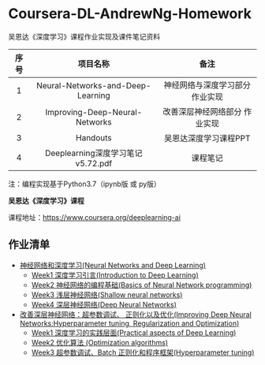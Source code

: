 # Coursera-DL-AndrewNg-Homework
吴恩达《深度学习》课程作业实现及课件笔记资料

| 序号 |             项目名称              |              备注               |
| :--: | :-------------------------------: | :-----------------------------: |
|  1   | Neural-Networks-and-Deep-Learning | 神经网络与深度学习部分 作业实现 |
|  2   |  Improving-Deep-Neural-Networks   |  改善深层神经网络部分 作业实现  |
|  3   |             Handouts              |      吴恩达深度学习课程PPT      |
|  4   | Deeplearning深度学习笔记v5.72.pdf |            课程笔记             |

注：编程实现基于Python3.7（ipynb版 或 py版）

**吴恩达《深度学习》课程**

课程地址：https://www.coursera.org/deeplearning-ai





## 作业清单

- [神经网络和深度学习(Neural  Networks and Deep Learning)](https://github.com/Duguce/Coursera-DL-AndrewNg-Homework/tree/main/Neural-Networks-and-Deep-Learning)
  - [Week1 深度学习引言(Introduction to Deep Learning)](https://github.com/Duguce/Coursera-DL-AndrewNg-Homework/tree/main/Neural-Networks-and-Deep-Learning/Week1)
  - [Week2 神经网络的编程基础(Basics of Neural Network  programming)](https://github.com/Duguce/Coursera-DL-AndrewNg-Homework/tree/main/Neural-Networks-and-Deep-Learning/Week2)
  - [Week3 浅层神经网络(Shallow neural networks)](https://github.com/Duguce/Coursera-DL-AndrewNg-Homework/tree/main/Neural-Networks-and-Deep-Learning/Week3)
  - [Week4 深层神经网络(Deep Neural Networks)](https://github.com/Duguce/Coursera-DL-AndrewNg-Homework/tree/main/Neural-Networks-and-Deep-Learning/Week4)
- [改善深层神经网络：超参数调试、 正则化以及优化(Improving Deep Neural  Networks:Hyperparameter tuning,  Regularization and Optimization)](https://github.com/Duguce/Coursera-DL-AndrewNg-Homework/tree/main/Improving-Deep-Neural-Networks)
  - [Week1 深度学习的实践层面(Practical aspects of Deep  Learning)](https://github.com/Duguce/Coursera-DL-AndrewNg-Homework/tree/main/Improving-Deep-Neural-Networks/Week1)
  - [Week2 优化算法 (Optimization algorithms)](https://github.com/Duguce/Coursera-DL-AndrewNg-Homework/tree/main/Improving-Deep-Neural-Networks/Week2)
  - [Week3 超参数调试、Batch 正则化和程序框架(Hyperparameter tuning)](https://github.com/Duguce/Coursera-DL-AndrewNg-Homework/tree/main/Improving-Deep-Neural-Networks/Week3)

